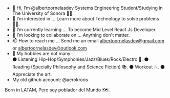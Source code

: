 - 👋 Hi, I’m @albertoornelasdev Systems Engineering Student/Studying in The University of Sonora 🏯🌵.
- 👀 I’m interested in ... Learn more about Technology to solve problems 👨‍💻.
- 🌱 I’m currently learning ... To become Mid Level React Js Developer. 
- 💞️ I’m looking to collaborate on ... Anything don't matter. 
- 📫 How to reach me ... Send me an email albertoornelasdev@gmail.com or albertoornelasdev@outlook.com
- 🚀 My hobbies are not many:  
     ⚫ Listening Hip-Hop/Symphonies/Jazz/Blues/Rock/Electro 🎵. 
     ⚫ Reading (Specially Philosophy and Science Fiction) 📚.
     ⚫ Workout 💥.
     ⚫ Appreciate the art.
- My old github account: @aerokroos

Born in LATAM, Pero soy poblador del Mundo 🗺️.


     

